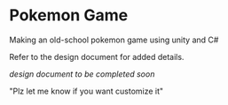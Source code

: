 # Pokemon Game
Making an old-school pokemon game using unity and C#

Refer to the design document for added details.

*design document to be completed soon*
 
"Plz let me know if you want customize it"
